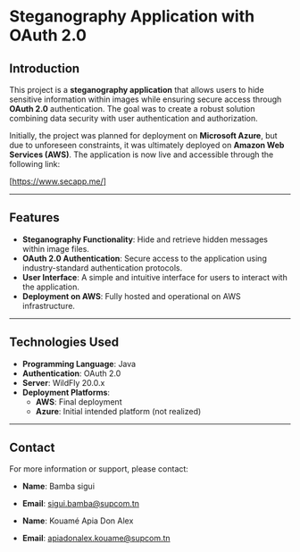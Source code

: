 # Steganography Application with OAuth 2.0

## Introduction
This project is a **steganography application** that allows users to hide sensitive information within images while ensuring secure access through **OAuth 2.0** authentication. The goal was to create a robust solution combining data security with user authentication and authorization.

Initially, the project was planned for deployment on **Microsoft Azure**, but due to unforeseen constraints, it was ultimately deployed on **Amazon Web Services (AWS)**. The application is now live and accessible through the following link:

[https://www.secapp.me/]

---

## Features
- **Steganography Functionality**: Hide and retrieve hidden messages within image files.
- **OAuth 2.0 Authentication**: Secure access to the application using industry-standard authentication protocols.
- **User Interface**: A simple and intuitive interface for users to interact with the application.
- **Deployment on AWS**: Fully hosted and operational on AWS infrastructure.

---

## Technologies Used
- **Programming Language**: Java
- **Authentication**: OAuth 2.0
- **Server**: WildFly 20.0.x
- **Deployment Platforms**:
  - **AWS**: Final deployment
  - **Azure**: Initial intended platform (not realized)



---

## Contact
For more information or support, please contact:
- **Name**: Bamba sigui
- **Email**: sigui.bamba@supcom.tn

- **Name**: Kouamé Apia Don Alex
- **Email**: apiadonalex.kouame@supcom.tn

